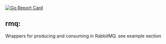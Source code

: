 [![Go Report Card](https://goreportcard.com/badge/github.com/Maximilan4/rmq)](https://goreportcard.com/report/github.com/Maximilan4/rmq)

## rmq:
Wrappers for producing and consuming in RabbitMQ.
see example section